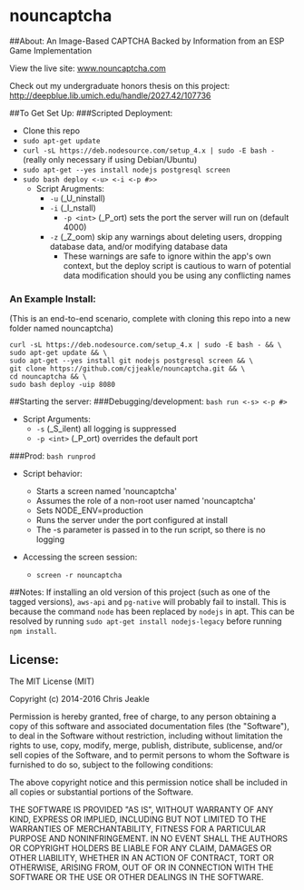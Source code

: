 nouncaptcha
===========

##About:
An Image-Based CAPTCHA Backed by Information from an ESP Game Implementation

View the live site: www.nouncaptcha.com

Check out my undergraduate honors thesis on this project: http://deepblue.lib.umich.edu/handle/2027.42/107736

##To Get Set Up:
###Scripted Deployment:
* Clone this repo
* ```sudo apt-get update```
* ```curl -sL https://deb.nodesource.com/setup_4.x | sudo -E bash -``` (really only necessary if using Debian/Ubuntu)
* ```sudo apt-get --yes install nodejs postgresql screen```
* ```sudo bash deploy <-u> <-i <-p #>>```
    * Script Arugments:
        * ```-u``` (_U_ninstall)
        * ```-i``` (_I_nstall)
            * ```-p <int>``` (_P_ort) sets the port the server will run on (default 4000)
        * ```-z``` (_Z_oom) skip any warnings about deleting users, dropping database data, and/or modifying database data
        	* These warnings are safe to ignore within the app's own context, but the deploy script is cautious to warn of potential data modification should you be using any conflicting names

### An Example Install:
(This is an end-to-end scenario, complete with cloning this repo into a new folder named nouncaptcha)
```
curl -sL https://deb.nodesource.com/setup_4.x | sudo -E bash - && \
sudo apt-get update && \
sudo apt-get --yes install git nodejs postgresql screen && \
git clone https://github.com/cjjeakle/nouncaptcha.git && \
cd nouncaptcha && \
sudo bash deploy -uip 8080
```

##Starting the server:
###Debugging/development:
```bash run <-s> <-p #>```

* Script Arguments:
    * ```-s``` (_S_ilent) all logging is suppressed
    * ```-p <int>``` (_P_ort) overrides the default port

###Prod:
```bash runprod```

* Script behavior:
    * Starts a screen named 'nouncaptcha'
    * Assumes the role of a non-root user named 'nouncaptcha'
    * Sets NODE_ENV=production
    * Runs the server under the port configured at install
    * The -s parameter is passed in to the run script, so there is no logging

* Accessing the screen session:
    * ```screen -r nouncaptcha```

##Notes:
If installing an old version of this project (such as one of the tagged versions), ```aws-api``` and ```pg-native``` will probably fail to install. 
This is because the command ```node``` has been replaced by ```nodejs``` in apt. 
This can be resolved by running ```sudo apt-get install nodejs-legacy``` before running ```npm install```.

## License:
The MIT License (MIT)

Copyright (c) 2014-2016 Chris Jeakle

Permission is hereby granted, free of charge, to any person obtaining a copy
of this software and associated documentation files (the "Software"), to deal
in the Software without restriction, including without limitation the rights
to use, copy, modify, merge, publish, distribute, sublicense, and/or sell
copies of the Software, and to permit persons to whom the Software is
furnished to do so, subject to the following conditions:

The above copyright notice and this permission notice shall be included in all
copies or substantial portions of the Software.

THE SOFTWARE IS PROVIDED "AS IS", WITHOUT WARRANTY OF ANY KIND, EXPRESS OR
IMPLIED, INCLUDING BUT NOT LIMITED TO THE WARRANTIES OF MERCHANTABILITY,
FITNESS FOR A PARTICULAR PURPOSE AND NONINFRINGEMENT. IN NO EVENT SHALL THE
AUTHORS OR COPYRIGHT HOLDERS BE LIABLE FOR ANY CLAIM, DAMAGES OR OTHER
LIABILITY, WHETHER IN AN ACTION OF CONTRACT, TORT OR OTHERWISE, ARISING FROM,
OUT OF OR IN CONNECTION WITH THE SOFTWARE OR THE USE OR OTHER DEALINGS IN THE
SOFTWARE.
